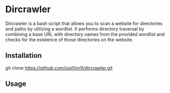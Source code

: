 # Dircrawler

Dircrawler is a bash script that allows you to scan a website for directories and paths by utilizing a wordlist. It performs directory traversal by combining a base URL with directory names from the provided wordlist and checks for the existence of those directories on the website.

## Installation

git clone https://github.com/just1nn1t/dircrawler.git

## Usage 

